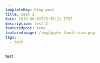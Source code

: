 ```yaml
---
templateKey: blog-post
title: test 2
date: 2019-06-01T23:35:21.775Z
description: test 2
featuredpost: true
featuredimage: /img/apple-touch-icon.png
tags:
  - test
---
```

test
